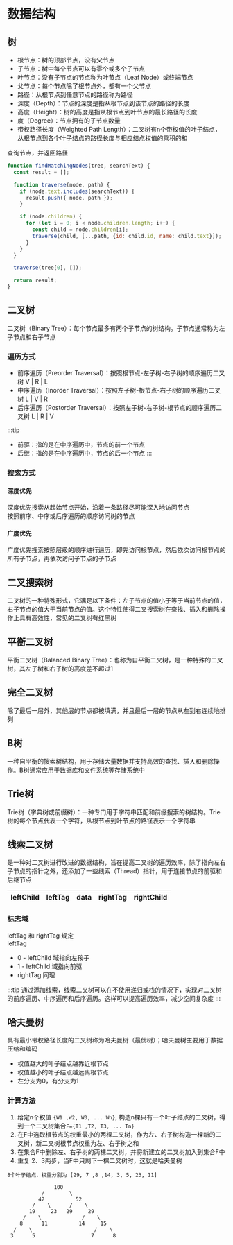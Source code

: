 # 数据结构

## 树
* 根节点：树的顶部节点，没有父节点
* 子节点：树中每个节点可以有零个或多个子节点
* 叶节点：没有子节点的节点称为叶节点（Leaf Node）或终端节点
* 父节点：每个节点除了根节点外，都有一个父节点
* 路径：从根节点到任意节点的路径称为路径
* 深度（Depth）：节点的深度是指从根节点到该节点的路径的长度
* 高度（Height）：树的高度是指从根节点到叶节点的最长路径的长度
* 度（Degree）：节点拥有的子节点数量
* 带权路径长度（Weighted Path Length）：二叉树有n个带权值的叶子结点，从根节点到各个叶子结点的路径长度与相应结点权值的乘积的和

查询节点，并返回路径
```js
function findMatchingNodes(tree, searchText) {
  const result = [];

  function traverse(node, path) {
    if (node.text.includes(searchText)) {
      result.push({ node, path });
    }

    if (node.children) {
      for (let i = 0; i < node.children.length; i++) {
        const child = node.children[i];
        traverse(child, [...path, {id: child.id, name: child.text}]);
      }
    }
  }

  traverse(tree[0], []);

  return result;
}
```

## 二叉树
二叉树（Binary Tree）：每个节点最多有两个子节点的树结构。子节点通常称为左子节点和右子节点

### 遍历方式
* 前序遍历（Preorder Traversal）：按照根节点-左子树-右子树的顺序遍历二叉树  V | R | L   
* 中序遍历（Inorder Traversal）：按照左子树-根节点-右子树的顺序遍历二叉树   L | V | R
* 后序遍历（Postorder Traversal）：按照左子树-右子树-根节点的顺序遍历二叉树 L | R | V

:::tip
* 前驱：指的是在中序遍历中，节点的前一个节点
* 后继：指的是在中序遍历中，节点的后一个节点
:::
### 搜索方式

#### 深度优先

深度优先搜索从起始节点开始，沿着一条路径尽可能深入地访问节点  
按照前序、中序或后序遍历的顺序访问树的节点

#### 广度优先
广度优先搜索按照层级的顺序进行遍历，即先访问根节点，然后依次访问根节点的所有子节点，再依次访问子节点的子节点

## 二叉搜索树
二叉树的一种特殊形式，它满足以下条件：左子节点的值小于等于当前节点的值，右子节点的值大于当前节点的值。这个特性使得二叉搜索树在查找、插入和删除操作上具有高效性，常见的二叉树有红黑树

## 平衡二叉树
平衡二叉树（Balanced Binary Tree）：也称为自平衡二叉树，是一种特殊的二叉树，其左子树和右子树的高度差不超过1

## 完全二叉树
除了最后一层外，其他层的节点都被填满，并且最后一层的节点从左到右连续地排列

## B树
一种自平衡的搜索树结构，用于存储大量数据并支持高效的查找、插入和删除操作。B树通常应用于数据库和文件系统等存储系统中

## Trie树
Trie树（字典树或前缀树）：一种专门用于字符串匹配和前缀搜索的树结构。Trie树的每个节点代表一个字符，从根节点到叶节点的路径表示一个字符串

## 线索二叉树
是一种对二叉树进行改进的数据结构，旨在提高二叉树的遍历效率，除了指向左右子节点的指针之外，还添加了一些线索（Thread）指针，用于连接节点的前驱和后继节点

| leftChild | leftTag | data | rightTag | rightChild |
|---|---|---|---|---|

### 标志域
leftTag 和 rightTag 规定  
leftTag
* 0 - leftChild 域指向左孩子
* 1 - leftChild 域指向前驱
* rightTag 同理

:::tip
通过添加线索，线索二叉树可以在不使用递归或栈的情况下，实现对二叉树的前序遍历、中序遍历和后序遍历。这样可以提高遍历效率，减少空间复杂度
:::

## 哈夫曼树
具有最小带权路径长度的二叉树称为哈夫曼树（最优树）；哈夫曼树主要用于数据压缩和编码
* 权值越大的叶子结点越靠近根节点
* 权值越小的叶子结点越远离根节点
* 左分支为0，有分支为1

### 计算方法
1. 给定n个权值 `{W1 ,W2, W3, ... Wn}`, 构造n棵只有一个叶子结点的二叉树，得到一个二叉树集合`F={T1 ,T2, T3, ... Tn}`
2. 在F中选取根节点的权重最小的两棵二叉树，作为左、右子树构造一棵新的二叉树，新二叉树根节点权重为左、右子树之和
3. 在集合F中删除左、右子树的两棵二叉树，并将新建立的二叉树加入到集合F中
4. 重复 2、3两步，当F中只剩下一棵二叉树时，这就是哈夫曼树

```
8个叶子结点，权重分别为 [29, 7 ,8 ,14, 3, 5, 23, 11]

               100
           /        \
          42          52
        /    \      /    \
       19     23   29     29
     /    \             /    \
    8      11          14     15
  /    \                    /    \
 3      5                  7      8 
```